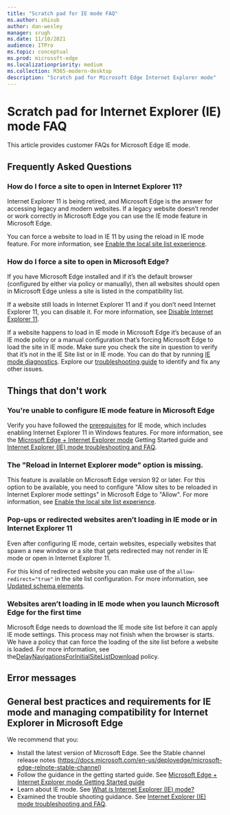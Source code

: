 ```yaml
---
title: "Scratch pad for IE mode FAQ"
ms.author: shisub
author: dan-wesley
manager: srugh
ms.date: 11/10/2021
audience: ITPro
ms.topic: conceptual
ms.prod: microsoft-edge
ms.localizationpriority: medium
ms.collection: M365-modern-desktop
description: "Scratch pad for Microsoft Edge Internet Explorer mode"
---
```


# Scratch pad for Internet Explorer (IE) mode FAQ

This article provides customer FAQs for Microsoft Edge IE mode.

## Frequently Asked Questions

### How do I force a site to open in Internet Explorer 11?

Internet Explorer 11 is being retired, and Microsoft Edge is the answer for accessing legacy and modern websites. If a legacy website doesn’t render or work correctly in Microsoft Edge you can use the IE mode feature in Microsoft Edge.

You can force a website to load in IE 11 by using the reload in IE mode feature. For more information, see  [Enable the local site list experience](https://docs.microsoft.com/en-us/deployedge/edge-ie-mode-local-site-list#enable-the-local-site-list-experience).

### How do I force a site to open in Microsoft Edge?

If you have Microsoft Edge installed and if it’s the default browser (configured by either via policy or manually), then all websites should open in Microsoft Edge unless a site is listed in the compatibility list.

If a website still loads in Internet Explorer 11 and if you don’t need Internet Explorer 11, you can disable it. For more information, see [Disable Internet Explorer 11](https://docs.microsoft.com/en-us/deployedge/edge-ie-disable-ie11).

If a website happens to load in IE mode in Microsoft Edge it’s because of an IE mode policy or a manual configuration that’s forcing Microsoft Edge to load the site in IE mode. Make sure you check the site in question to verify that it’s not in the IE Site list or in IE mode. You can do that by running [IE mode diagnostics](/deployedge/edge-ie-mode-faq#get-general-diagnostic-and-configuration-information). Explore our [troubleshooting guide](/deployedge/edge-ie-mode-faq) to identify and fix any other issues.

## Things that don't work

### You're unable to configure IE mode feature in Microsoft Edge

Verify you have followed the [prerequisites](/deployedge/edge-ie-mode#prerequisites) for IE mode, which includes enabling Internet Explorer 11 in Windows features. For more information, see  the [Microsoft Edge + Internet Explorer mode](https://query.prod.cms.rt.microsoft.com/cms/api/am/binary/RWEHMs) Getting Started guide and [Internet Explorer (IE) mode troubleshooting and FAQ](/deployedge/edge-ie-mode-faq).

### The "Reload in Internet Explorer mode" option is missing.

This feature is available on Microsoft Edge version 92 or later. For this option to be available, you need to configure "Allow sites to be reloaded in Internet Explorer mode settings" in Microsoft Edge to "Allow".  For more information, see [Enable the local site list experience](https://docs.microsoft.com/en-us/deployedge/edge-ie-mode-local-site-list#enable-the-local-site-list-experience).

### Pop-ups or redirected websites aren’t loading in IE mode or in Internet Explorer 11

Even after configuring IE mode, certain websites, especially websites that spawn a new window or a site that gets redirected may not render in IE mode or open in Internet Explorer 11.

For this kind of redirected website you can make use of the `allow-redirect="true"` in the site list configuration. For more information, see [Updated schema elements](/internet-explorer/ie11-deploy-guide/enterprise-mode-schema-version-2-guidance#updated-schema-elements).

### Websites aren’t loading in IE mode when you launch Microsoft Edge for the first time

Microsoft Edge needs to download the IE mode site list before it can apply IE mode settings. This process may not finish when the browser is starts. We have a policy that can force the loading of the site list before a website is loaded. For more information, see the[DelayNavigationsForInitialSiteListDownload](/deployedge/microsoft-edge-policies#delaynavigationsforinitialsitelistdownload) policy.

## Error messages



## General best practices and requirements for IE mode and managing compatibility for Internet Explorer in Microsoft Edge

We recommend that you:

- Install the latest version of Microsoft Edge. See the Stable channel release notes (https://docs.microsoft.com/en-us/deployedge/microsoft-edge-relnote-stable-channel) 
- Follow the guidance in the getting started guide. See [Microsoft Edge + Internet Explorer mode Getting Started guide](https://query.prod.cms.rt.microsoft.com/cms/api/am/binary/RWEHMs) 
- Learn about IE mode. See [What is Internet Explorer (IE) mode?](https://docs.microsoft.com/en-us/deployedge/edge-ie-mode)
- Examined the trouble shooting guidance. See [Internet Explorer (IE) mode troubleshooting and FAQ](https://docs.microsoft.com/en-us/deployedge/edge-ie-mode-faq).
